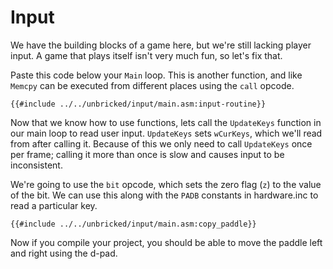 # Input

We have the building blocks of a game here, but we're still lacking player input.
A game that plays itself isn't very much fun, so let's fix that.

Paste this code below your `Main` loop. This is another function, and like `Memcpy` can be executed from different places using the `call` opcode.

```rgbasm,linenos,start={{#line_no_of "" ../../unbricked/input/main.asm:input-routine}}
{{#include ../../unbricked/input/main.asm:input-routine}}
```

Now that we know how to use functions, lets call the `UpdateKeys` function in our main loop to read user input.
`UpdateKeys` sets `wCurKeys`, which we'll read from after calling it.
Because of this we only need to call `UpdateKeys` once per frame; calling it more than once is slow and causes input to be inconsistent.

We're going to use the `bit` opcode, which sets the zero flag (`z`) to the value of the bit.
We can use this along with the `PADB` constants in hardware.inc to read a particular key.

```rgbasm,linenos,start={{#line_no_of "" ../../unbricked/input/main.asm:copy_paddle}}
{{#include ../../unbricked/input/main.asm:copy_paddle}}
```

Now if you compile your project, you should be able to move the paddle left and right using the d-pad.

